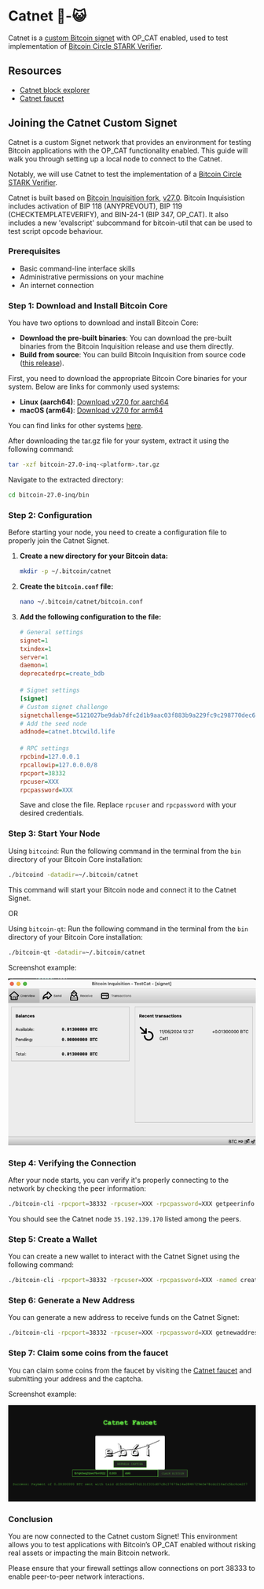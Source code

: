 # Catnet 🐺-😺

Catnet is a [custom Bitcoin signet](https://en.bitcoin.it/wiki/Signet#Custom_Signet) with OP_CAT enabled, used to test implementation of [Bitcoin Circle STARK Verifier](https://github.com/Bitcoin-Wildlife-Sanctuary/bitcoin-circle-stark).

## Resources

- [Catnet block explorer](https://catnet-mempool.btcwild.life/)
- [Catnet faucet](https://catnet-faucet.btcwild.life/)

## Joining the Catnet Custom Signet

Catnet is a custom Signet network that provides an environment for testing Bitcoin applications with the OP_CAT functionality enabled. This guide will walk you through setting up a local node to connect to the Catnet.

Notably, we will use Catnet to test the implementation of a [Bitcoin Circle STARK Verifier](https://github.com/Bitcoin-Wildlife-Sanctuary/bitcoin-circle-stark).

Catnet is built based on [Bitcoin Inquisition fork](https://github.com/bitcoin-inquisition/bitcoin), [v27.0](https://github.com/bitcoin-inquisition/bitcoin/releases/tag/v27.0-inq). Bitcoin Inquisistion includes activation of BIP 118 (ANYPREVOUT), BIP 119 (CHECKTEMPLATEVERIFY), and BIN-24-1 (BIP 347, OP_CAT). It also includes a new 'evalscript' subcommand for bitcoin-util that can be used to test script opcode behaviour.

### Prerequisites

- Basic command-line interface skills
- Administrative permissions on your machine
- An internet connection

### Step 1: Download and Install Bitcoin Core

You have two options to download and install Bitcoin Core:

- **Download the pre-built binaries**: You can download the pre-built binaries from the Bitcoin Inquisition release and use them directly.
- **Build from source**: You can build Bitcoin Inquisition from source code ([this release](https://github.com/bitcoin-inquisition/bitcoin/releases/tag/v27.0-inq)).

First, you need to download the appropriate Bitcoin Core binaries for your system. Below are links for commonly used systems:

- **Linux (aarch64)**: [Download v27.0 for aarch64](https://github.com/bitcoin-inquisition/bitcoin/releases/download/v27.0-inq/bitcoin-27.0-inq-aarch64-linux-gnu.tar.gz)
- **macOS (arm64)**: [Download v27.0 for arm64](https://github.com/bitcoin-inquisition/bitcoin/releases/download/v27.0-inq/bitcoin-27.0-inq-arm64-apple-darwin.tar.gz)

You can find links for other systems [here](https://github.com/bitcoin-inquisition/bitcoin/releases/tag/v27.0-inq).

After downloading the tar.gz file for your system, extract it using the following command:

```bash
tar -xzf bitcoin-27.0-inq-<platform>.tar.gz
```

Navigate to the extracted directory:

```bash
cd bitcoin-27.0-inq/bin
```

### Step 2: Configuration

Before starting your node, you need to create a configuration file to properly join the Catnet Signet.

1. **Create a new directory for your Bitcoin data:**

    ```bash
    mkdir -p ~/.bitcoin/catnet
    ```

2. **Create the `bitcoin.conf` file:**

    ```bash
    nano ~/.bitcoin/catnet/bitcoin.conf
    ```

3. **Add the following configuration to the file:**

    ```ini
    # General settings
    signet=1
    txindex=1
    server=1
    daemon=1
    deprecatedrpc=create_bdb

    # Signet settings
    [signet]
    # Custom signet challenge
    signetchallenge=5121027be9dab7dfc2d1b9aac03f883b9a229fc9c298770dec626b2acbf39e9b6e0e0c51ae
    # Add the seed node
    addnode=catnet.btcwild.life

    # RPC settings
    rpcbind=127.0.0.1
    rpcallowip=127.0.0.0/8
    rpcport=38332
    rpcuser=XXX
    rpcpassword=XXX
    ```

    Save and close the file. Replace `rpcuser` and `rpcpassword` with your desired credentials.

### Step 3: Start Your Node

Using `bitcoind`:
Run the following command in the terminal from the `bin` directory of your Bitcoin Core installation:

```bash
./bitcoind -datadir=~/.bitcoin/catnet
```

This command will start your Bitcoin node and connect it to the Catnet Signet.

OR

Using `bitcoin-qt`: Run the following command in the terminal from the `bin` directory of your Bitcoin Core installation:

```bash
./bitcoin-qt -datadir=~/.bitcoin/catnet
```

Screenshot example:

![bitcoin-qt](./docs/resources/img/bitcoin-qt-example.png)

### Step 4: Verifying the Connection

After your node starts, you can verify it's properly connecting to the network by checking the peer information:

```bash
./bitcoin-cli -rpcport=38332 -rpcuser=XXX -rpcpassword=XXX getpeerinfo
```

You should see the Catnet node `35.192.139.170` listed among the peers.

### Step 5: Create a Wallet

You can create a new wallet to interact with the Catnet Signet using the following command:

```bash
./bitcoin-cli -rpcport=38332 -rpcuser=XXX -rpcpassword=XXX -named createwallet wallet_name="test" descriptors=false
```

### Step 6: Generate a New Address

You can generate a new address to receive funds on the Catnet Signet:

```bash
./bitcoin-cli -rpcport=38332 -rpcuser=XXX -rpcpassword=XXX getnewaddress
```

### Step 7: Claim some coins from the faucet

You can claim some coins from the faucet by visiting the [Catnet faucet](https://catnet-faucet.btcwild.life/) and submitting your address and the captcha.

Screenshot example:

![faucet](./docs/resources/img/catnet-faucet-example.png)

### Conclusion

You are now connected to the Catnet custom Signet! This environment allows you to test applications with Bitcoin’s OP_CAT enabled without risking real assets or impacting the main Bitcoin network.

Please ensure that your firewall settings allow connections on port 38333 to enable peer-to-peer network interactions.
